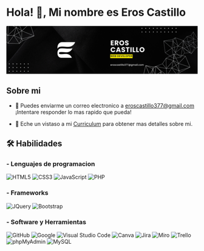 <h1>Hola! 👋, Mi nombre es Eros Castillo</h1>
<div align="center">
  <img src="gitHub/presentacion.png"> 
</div>
<h2>Sobre mi</h2>


- 📧 Puedes enviarme un correo electronico a  <a href="#">eroscastillo377@gmail.com</a> ¡Intentare responder lo mas rapido que pueda!

- 📄 Eche un vistaso a mi <a href="gitHub/CVEroscastillo.pdf">Curriculum</a> para obtener mas detalles sobre mi.

<h2> 🛠 Habilidades</h2>

### - **Lenguajes de programacion**

  ![HTML5](https://img.shields.io/badge/HTML5%20-%23E34F26.svg?style=for-the-badge&logo=html5&logoColor=white)
  ![CSS3](https://img.shields.io/badge/CSS%20-%231572B6.svg?style=for-the-badge&logo=css3&logoColor=white)
  ![JavaScript](https://img.shields.io/badge/JavaScript%20-%23F7DF1E.svg?style=for-the-badge&logo=javascript&logoColor=black)
  ![PHP](https://img.shields.io/badge/PHP-purple?style=for-the-badge&logo=PHP&logoColor=white)


### - **Frameworks**

  ![JQuery](https://img.shields.io/badge/jquery.js-yellow?style=for-the-badge&logo=jquery&logoColor=black)
  ![Bootstrap](https://img.shields.io/badge/Bootstrap-purple?style=for-the-badge&logo=Bootstrap&logoColor=white)
  
### - **Software y Herramientas**

  ![GitHub](https://img.shields.io/badge/github-%23121011.svg?style=for-the-badge&logo=github&logoColor=white)
  ![Google](https://img.shields.io/badge/google-%234285F4.svg?style=for-the-badge&logo=google&logoColor=white)
  ![Visual Studio Code](https://img.shields.io/badge/Visual%20Studio%20Code-0078d7.svg?style=for-the-badge&logo=visual-studio-code&logoColor=white)
  ![Canva](https://img.shields.io/badge/Canva-blue?style=for-the-badge&logo=Canva&logoColor=white)
  ![Jira](https://img.shields.io/badge/Jira-blue?style=for-the-badge&logo=Jira&logoColor=white)
  ![Miro](https://img.shields.io/badge/Miro-yellow?style=for-the-badge&logo=Miro&logoColor=black)
  ![Trello](https://img.shields.io/badge/Trello-blue?style=for-the-badge&logo=Trello&logoColor=white)
  ![phpMyAdmin](https://img.shields.io/badge/phpMyAdmin-%23f89f16?style=for-the-badge&logo=phpMyAdmin&logoColor=black)
  ![MySQL](https://img.shields.io/badge/MySQL-%2300758f?style=for-the-badge&logo=MySQL&logoColor=white)


